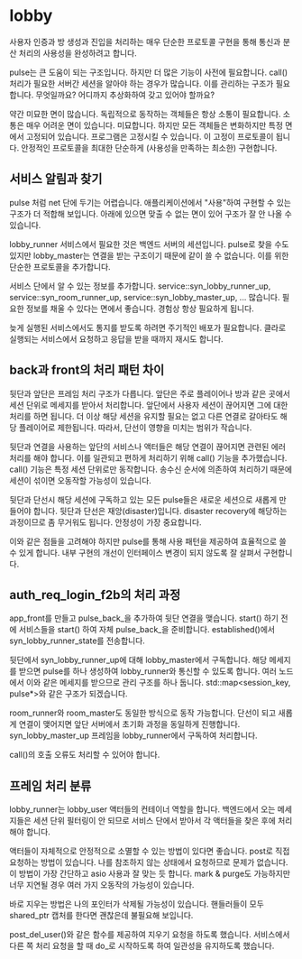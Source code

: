 # lobby 

사용자 인증과 방 생성과 진입을 처리하는 매우 단순한 프로토콜 구현을 통해 통신과 
분산 처리의 사용성을 완성하려고 합니다. 

pulse는 큰 도움이 되는 구조입니다. 하지만 더 많은 기능이 사전에 필요합니다. 
call() 처리가 필요한 서버간 세션을 알아야 하는 경우가 많습니다. 이를 관리하는 
구조가 필요합니다. 무엇일까요? 어디까지 추상화하여 갖고 있어야 할까요? 

약간 미묘한 면이 많습니다. 독립적으로 동작하는 객체들은 항상 소통이 필요합니다. 
소통은 매우 어려운 면이 있습니다. 미묘합니다. 하지만 모든 객체들은 변화하지만 
특정 면에서 고정되어 있습니다. 프로그램은 고정시킬 수 있습니다. 이 고정이 
프로토콜이 됩니다. 안정적인 프로토콜을 최대한 단순하게 (사용성을 만족하는 최소한)
구현합니다. 

## 서비스 알림과 찾기 

pulse 처럼 net 단에 두기는 어렵습니다. 애플리케이션에서 "사용"하여 구현할 수 있는 
구조가 더 적합해 보입니다. 아래에 있으면 맞출 수 없는 면이 있어 구조가 잘 안 나올 수 
있습니다. 

lobby_runner 서비스에서 필요한 것은 백엔드 서버의 세션입니다. pulse로 찾을 수도 
있지만 lobby_master는 연결을 받는 구조이기 때문에 같이 쓸 수 없습니다. 이를 위한 
단순한 프로토콜을 추가합니다. 

서비스 단에서 알 수 있는 정보를 추가합니다. service::syn_lobby_runner_up, 
service::syn_room_runner_up, service::syn_lobby_master_up, ... 많습니다. 
필요한 정보를 채울 수 있다는 면에서 좋습니다. 경험상 항상 필요하게 됩니다. 

늦게 실행된 서비스에서도 통지를 받도록 하려면 주기적인 배포가 필요합니다. 
클라로 실행되는 서비스에서 요청하고 응답을 받을 때까지 재시도 합니다. 

## back과 front의 처리 패턴 차이 

뒷단과 앞단은 프레임 처리 구조가 다릅니다. 앞단은 주로 플레이어나 방과 같은 
곳에서 세션 단위로 메세지를 받아서 처리합니다. 앞단에서 사용자 세션이 끊어지면 
그에 대한 처리를 하면 됩니다. 더 이상 해당 세션을 유지할 필요는 없고 
다른 연결로 갈아타도 해당 플레이어로 제한됩니다. 따라서, 단선이 영향을 미치는 
범위가 작습니다. 

뒷단과 연결을 사용하는 앞단의 서비스나 액터들은 해당 연결이 끊어지면 
관련된 에러 처리를 해야 합니다. 이를 일관되고 편하게 처리하기 위해 call() 기능을 
추가했습니다. call() 기능은 특정 세션 단위로만 동작합니다. 송수신 순서에 
의존하여 처리하기 때문에 세션이 섞이면 오동작할 가능성이 있습니다. 

뒷단과 단선시 해당 세션에 구독하고 있는 모든 pulse들은 새로운 세션으로 
새롭게 만들어야 합니다. 뒷단과 단선은 재앙(disaster)입니다. disaster recovery에 
해당하는 과정이므로 좀 무거워도 됩니다. 안정성이 가장 중요합니다. 

이와 같은 점들을 고려해야 하지만 pulse를 통해 사용 패턴을 제공하여 
효율적으로 쓸 수 있게 합니다. 내부 구현의 개선이 인터페이스 변경이 되지 않도록 
잘 살펴서 구현합니다. 

## auth_req_login_f2b의 처리 과정 

app_front를 만들고 pulse_back_을 추가하여 뒷단 연결을 맺습니다. 
start() 하기 전에 서비스들을 start() 하여 자체 pulse_back_을 준비합니다. 
established()에서 syn_lobby_runner_state를 전송합니다. 

뒷단에서 syn_lobby_runner_up에 대해 lobby_master에서 구독합니다. 
해당 메세지를 받으면 pulse를 하나 생성하여 lobby_runner와 통신할 수 있도록 합니다. 
여러 노드에서 이와 같은 메세지를 받으므로 관리 구조를 하나 둡니다. 
std::map<session_key, pulse*>와 같은 구조가 되겠습니다. 

room_runner와 room_master도 동일한 방식으로 동작 가능합니다. 
단선이 되고 새롭게 연결이 맺어지면 앞단 서버에서 초기화 과정을 동일하게 진행합니다. 
syn_lobby_master_up 프레임을 lobby_runner에서 구독하여 처리합니다. 

call()의 호출 오류도 처리할 수 있어야 합니다. 

## 프레임 처리 분류 

lobby_runner는 lobby_user 액터들의 컨테이너 역할을 합니다. 백엔드에서 오는 메세지들은 
세션 단위 필터링이 안 되므로 서비스 단에서 받아서 각 액터들을 찾은 후에 처리해야 합니다. 

액터들이 자체적으로 안정적으로 소멸할 수 있는 방법이 있다면 좋습니다. 
post로 직접 요청하는 방법이 있습니다. 나를 참조하지 않는 상태에서 요청하므로 문제가 없습니다. 
이 방법이 가장 간단하고 asio 사용과 잘 맞는 듯 합니다. mark & purge도 가능하지만 
너무 지연될 경우 여러 가지 오동작의 가능성이 있습니다. 

바로 지우는 방법은 나의 포인터가 삭제될 가능성이 있습니다. 핸들러들이 모두 shared_ptr 캡처를 
한다면 괜찮은데 불필요해 보입니다. 

post_del_user()와 같은 함수를 제공하여 지우기 요청을 하도록 했습니다. 
서비스에서 다른 쪽 처리 요청을 할 때 do_로 시작하도록 하여 일관성을 유지하도록 했습니다. 


